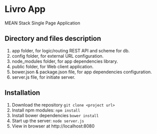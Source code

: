 # Livro App

MEAN Stack Single Page Application

## Directory and files description
1. app folder, for logic/routing REST API and scheme for db.
2. config folder, for external URL configuration.
3. node_modules folder, for app dependencies library.
3. public folder, for Web client application.
4. bower.json & package.json file, for app dependencies configuration.
5. server.js file, for initiate server.

## Installation
1. Download the repository `git clone <project url>`
2. Install npm modules: `npm install`
3. Install bower dependencies `bower install`
4. Start up the server: `node server.js`
5. View in browser at http://localhost:8080